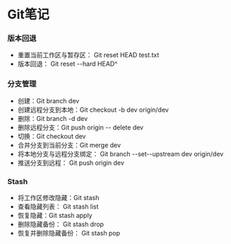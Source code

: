 # Git笔记



### 版本回退

* 重置当前工作区与暂存区： Git  reset HEAD test.txt
* 版本回退： Git reset --hard HEAD^



### 分支管理

* 创建：Git branch dev
* 创建远程分支到本地：Git checkout -b dev origin/dev
* 删除：Git branch -d dev
* 删除远程分支：Git push origin -- delete dev
* 切换：Git checkout dev
* 合并分支到当前分支：Git  merge dev
* 将本地分支与远程分支绑定： Git branch --set--upstream dev origin/dev
* 推送分支到远程： Git  push origin dev



### Stash

* 将工作区修改隐藏：Git stash
* 查看隐藏列表： Git stash list
* 恢复隐藏：Git stash apply
* 删除隐藏备份： Git stash drop
* 恢复并删除隐藏备份： Git stash pop

